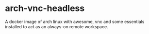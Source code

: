 # arch-vnc-headless
A docker image of arch linux with awesome, vnc and some essentials installed to
 act as an always-on remote workspace.
